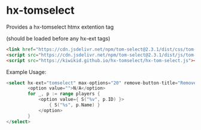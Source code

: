 # hx-tomselect

Provides a hx-tomselect htmx extention tag

(should be loaded before any hx-ext tags)
```html
<link href="https://cdn.jsdelivr.net/npm/tom-select@2.3.1/dist/css/tom-select.css" rel="stylesheet"/>
<script src="https://cdn.jsdelivr.net/npm/tom-select@2.3.1/dist/js/tom-select.complete.min.js"></script>
<script src="https://kiwikid.github.io/hx-tomselect/hx-tom-select.js"></script>
```

Example Usage:
```go
<select hx-ext="tomselect" max-options="20" remove-button-title="Remove this player" multiple>
		<option value="">N/A</option>
		for _, p := range players {
			<option value={ S("%v", p.ID) }>
				{ S("%s", p.Name) }
			</option>
		}
</select>
```